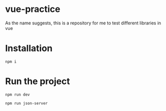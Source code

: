 # vue-practice

As the name suggests, this is a repository for me to test different libraries in vue

# Installation

```
npm i
```
# Run the project
```
npm run dev
```
```
npm run json-server
```